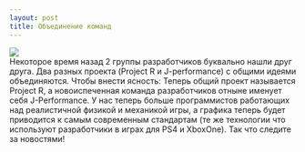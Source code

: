 ```yaml
---
layout: post
title: Объединение команд
---
```


<a href="{{site.baseurl}}/images/news/2014-08-12/9bo4MeRTiJU.jpg" target="_blank">![]({{site.baseurl}}/images/news/2014-08-12/9bo4MeRTiJU.jpg)<br></a>
Некоторое время назад 2 группы разработчиков буквально нашли друг друга. 
Два разных проекта (Project R и J-performance) с общими идеями объединяются. 
Чтобы внести ясность: 
Теперь общий проект называется Project R, а новоиспеченная команда разработчиков отныне именует себя J-Performance. 
У нас теперь больше программистов работающих над реалистичной физикой и механикой игры, а графика теперь будет приводится к самым современным стандартам (те же технологии что используют разработчики в играх для PS4 и XboxOne). 
Так что следите за новостями!